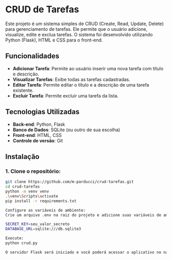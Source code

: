 # CRUD de Tarefas

Este projeto é um sistema simples de CRUD (Create, Read, Update, Delete) para gerenciamento de tarefas. Ele permite que o usuário adicione, visualize, edite e exclua tarefas. O sistema foi desenvolvido utilizando Python (Flask), HTML e CSS para o front-end.

## Funcionalidades

- **Adicionar Tarefa**: Permite ao usuário inserir uma nova tarefa com título e descrição.
- **Visualizar Tarefas**: Exibe todas as tarefas cadastradas.
- **Editar Tarefa**: Permite editar o título e a descrição de uma tarefa existente.
- **Excluir Tarefa**: Permite excluir uma tarefa da lista.

## Tecnologias Utilizadas

- **Back-end**: Python, Flask
- **Banco de Dados**: SQLite (ou outro de sua escolha)
- **Front-end**: HTML, CSS
- **Controle de versão**: Git

## Instalação

### 1. Clone o repositório:

```bash
git clone https://github.com/m-parducci/crud-tarefas.git
cd crud-tarefas
python -m venv venv
.\venv\Scripts\activate
pip install -r requirements.txt

Configure as variáveis de ambiente:
Crie um arquivo .env na raiz do projeto e adicione suas variáveis de ambiente (como configurações do banco de dados, chaves secretas, etc.).

SECRET_KEY=seu_valor_secreto
DATABASE_URL=sqlite:///db.sqlite3

Execute:
python crud.py

O servidor Flask será iniciado e você poderá acessar o aplicativo no navegador, geralmente em http://127.0.0.1:5000/.

